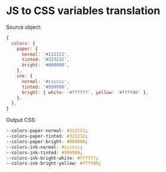 # JS to CSS variables translation

Source object:

```js
{
  colors: {
    paper: {
      normal: '#212121',
      tinted: '#323232',
      bright: '#000000',
    },
    ink: {
      normal: '#cccccc',
      tinted: '#999999',
      bright: { white: '#ffffff', yellow: '#ffff00' },
    },
  },
}
```

Output CSS:

```css
--colors-paper-normal: #212121;
--colors-paper-tinted: #323232;
--colors-paper-bright: #000000;
--colors-ink-normal: #cccccc;
--colors-ink-tinted: #999999;
--colors-ink-bright-white: #ffffff;
--colors-ink-bright-yellow: #ffff00;
```
